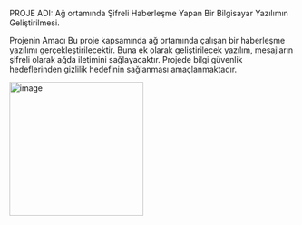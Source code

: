 PROJE ADI: Ağ ortamında Şifreli Haberleşme Yapan Bir Bilgisayar Yazılımın Geliştirilmesi.

Projenin Amacı
Bu proje kapsamında ağ ortamında çalışan bir haberleşme yazılımı gerçekleştirilecektir. Buna ek olarak geliştirilecek yazılım, mesajların şifreli olarak ağda iletimini sağlayacaktır. Projede bilgi güvenlik hedeflerinden gizlilik hedefinin sağlanması amaçlanmaktadır.


<img width="236" alt="image" src="https://github.com/user-attachments/assets/faab4cc4-30ae-42b2-88b5-2b1271cb2585">

